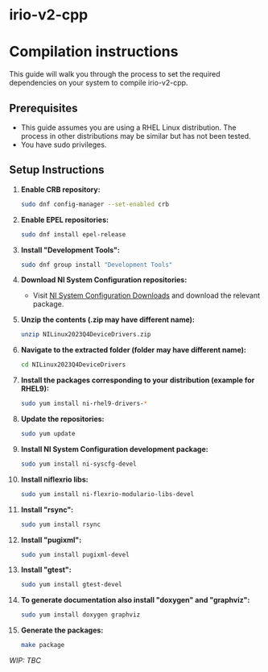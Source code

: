 # irio-v2-cpp

# Compilation instructions

This guide will walk you through the process to set the required dependencies on your system to compile irio-v2-cpp.

## Prerequisites

- This guide assumes you are using a RHEL Linux distribution. The process in other distributions may be similar but has not been tested.
- You have sudo privileges.

## Setup Instructions

1. **Enable CRB repository:**
    ```bash
    sudo dnf config-manager --set-enabled crb
    ```

2. **Enable EPEL repositories:**
    ```bash
    sudo dnf install epel-release
    ```

3. **Install "Development Tools":**
    ```bash
    sudo dnf group install "Development Tools"
    ```

4. **Download NI System Configuration repositories:**
   - Visit [NI System Configuration Downloads](https://www.ni.com/en/support/downloads/drivers/download.system-configuration.html) and download the relevant package.

5. **Unzip the contents (.zip may have different name):**
    ```bash
    unzip NILinux2023Q4DeviceDrivers.zip
    ```

6. **Navigate to the extracted folder (folder may have different name):**
    ```bash
    cd NILinux2023Q4DeviceDrivers
    ```

7. **Install the packages corresponding to your distribution (example for RHEL9):**
    ```bash
    sudo yum install ni-rhel9-drivers-*
    ```

8. **Update the repositories:**
    ```bash
    sudo yum update
    ```

9. **Install NI System Configuration development package:**
    ```bash
    sudo yum install ni-syscfg-devel
    ```

10. **Install niflexrio libs:**
    ```bash
    sudo yum install ni-flexrio-modulario-libs-devel
    ```

11. **Install "rsync":**
    ```bash
    sudo yum install rsync
    ```

12. **Install "pugixml":**
    ```bash
    sudo yum install pugixml-devel
    ```

13. **Install "gtest":**
    ```bash
    sudo yum install gtest-devel
    ```

14. **To generate documentation also install "doxygen" and "graphviz":**
    ```bash
    sudo yum install doxygen graphviz
    ```
    
15. **Generate the packages:**
	 ```bash
    make package
    ```

*WIP: TBC*